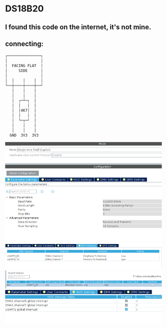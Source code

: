 # DS18B20

## I found this code on the internet, it's not mine.

## connecting:

```
┌───────────────┐
│               │
│  FACING FLAT  │
│     SIDE      │
│               │
│  │    │    │  │
└──┼────┼────┼──┘
   │    │    │
   │    │    │
   │  ┌─┴─┐  │
   │  │   │  │
   │  │4K7│  │
   │  │   │  │
   │  └─┬─┘  │
   │    │    │
   │    │    │
  GND  3V3  3V3
```
![](cubemx-config-CBWVP1.png "title for cubemx config CBWVP1.png")
![](cubemx-config-JBOIP1.png "title for cubemx config JBOIP1.png")
![](cubemx-config-V5CEP1.png "title for cubemx config V5CEP1.png")
![](cubemx-config-ZHSTP1.png "title for cubemx config ZHSTP1.png")
